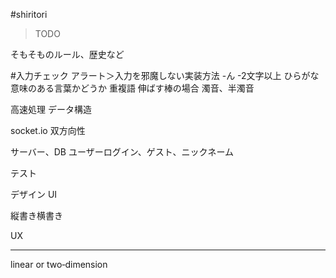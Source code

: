 #shiritori

> TODO

そもそものルール、歴史など

#入力チェック
アラート＞入力を邪魔しない実装方法
-ん
-2文字以上
ひらがな
意味のある言葉かどうか
重複語
伸ばす棒の場合
濁音、半濁音



高速処理
データ構造

socket.io 双方向性

サーバー、DB
ユーザーログイン、ゲスト、ニックネーム


テスト



デザイン
UI

縦書き横書き


UX




----

linear or  two‐dimension
